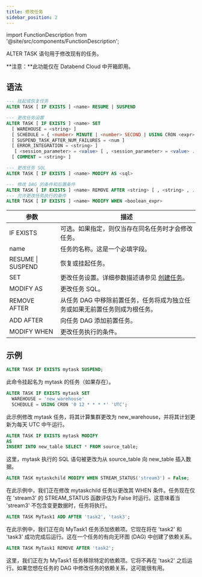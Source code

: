 ```yaml
---
title: 修改任务
sidebar_position: 2
---
```


import FunctionDescription from '@site/src/components/FunctionDescription';

<FunctionDescription description="引入或更新: v1.2.371"/>

ALTER TASK 语句用于修改现有的任务。

**注意：**此功能仅在 Databend Cloud 中开箱即用。

## 语法

```sql
--- 挂起或恢复任务
ALTER TASK [ IF EXISTS ] <name> RESUME | SUSPEND

--- 更改任务设置
ALTER TASK [ IF EXISTS ] <name> SET
  [ WAREHOUSE = <string> ]
  [ SCHEDULE = { <number> MINUTE | <number> SECOND | USING CRON <expr> <time_zone> } ]
  [ SUSPEND_TASK_AFTER_NUM_FAILURES = <num ]
  [ ERROR_INTEGRATION = <string> ]
   [ <session_parameter> = <value> [ , <session_parameter> = <value> ... ] ]
  [ COMMENT = <string> ]

--- 更改任务 SQL
ALTER TASK [ IF EXISTS ] <name> MODIFY AS <sql>

--- 修改 DAG 的条件和后置条件
ALTER TASK [ IF EXISTS ] <name> REMOVE AFTER <string> [ , <string> , ... ] | ADD AFTER <string> [ , <string> , ... ]
--- 允许更改任务执行的条件
ALTER TASK [ IF EXISTS ] <name> MODIFY WHEN <boolean_expr>
```

| 参数              | 描述                                                                        |
| ----------------- | --------------------------------------------------------------------------- |
| IF EXISTS         | 可选。如果指定，则仅当存在同名任务时才会修改任务。                          |
| name              | 任务的名称。这是一个必填字段。                                              |
| RESUME \| SUSPEND | 恢复或挂起任务。                                                            |
| SET               | 更改任务设置。详细参数描述请参见 [创建任务](01-ddl-create_task.md)。        |
| MODIFY AS         | 更改任务 SQL。                                                              |
| REMOVE AFTER      | 从任务 DAG 中移除前置任务，任务将成为独立任务或如果无前置任务则成为根任务。 |
| ADD AFTER         | 向任务 DAG 添加前置任务。                                                   |
| MODIFY WHEN       | 更改任务执行的条件。                                                        |

## 示例

```sql
ALTER TASK IF EXISTS mytask SUSPEND;
```

此命令挂起名为 mytask 的任务（如果存在）。

```sql
ALTER TASK IF EXISTS mytask SET
  WAREHOUSE = 'new_warehouse'
  SCHEDULE = USING CRON '0 12 * * * *' 'UTC';
```

此示例修改 mytask 任务，将其计算集群更改为 new_warehouse，并将其计划更新为每天 UTC 中午运行。

```sql
ALTER TASK IF EXISTS mytask MODIFY
AS
INSERT INTO new_table SELECT * FROM source_table;
```

这里，mytask 执行的 SQL 语句被更改为从 source_table 向 new_table 插入数据。

```sql
ALTER TASK mytaskchild MODIFY WHEN STREAM_STATUS('stream3') = False;
```

在此示例中，我们正在修改 mytaskchild 任务以更改其 WHEN 条件。任务现在仅在 'stream3' 的 STREAM_STATUS 函数评估为 False 时运行。这意味着当 'stream3' 不包含变更数据时，任务将执行。

```sql
ALTER TASK MyTask1 ADD AFTER 'task2', 'task3';
```

在此示例中，我们正在向 MyTask1 任务添加依赖项。它现在将在 'task2' 和 'task3' 成功完成后运行。这在一个任务的有向无环图 (DAG) 中创建了依赖关系。

```sql
ALTER TASK MyTask1 REMOVE AFTER 'task2';
```

这里，我们正在为 MyTask1 任务移除特定的依赖项。它将不再在 'task2' 之后运行。如果您想在任务的 DAG 中修改任务的依赖关系，这可能很有用。
